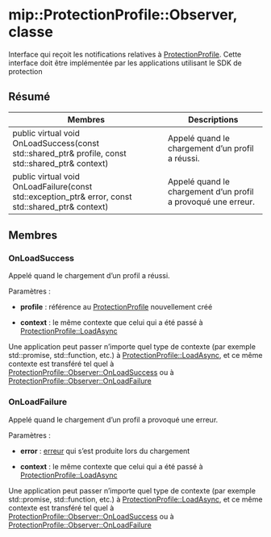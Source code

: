 # <a name="class-mipprotectionprofileobserver"></a>mip::ProtectionProfile::Observer, classe 
Interface qui reçoit les notifications relatives à [ProtectionProfile](class_mip_protectionprofile.md).
Cette interface doit être implémentée par les applications utilisant le SDK de protection
  
## <a name="summary"></a>Résumé
 Membres                        | Descriptions                                
--------------------------------|---------------------------------------------
public virtual void OnLoadSuccess(const std::shared_ptr<ProtectionProfile>& profile, const std::shared_ptr<void>& context)  |  Appelé quand le chargement d’un profil a réussi.
public virtual void OnLoadFailure(const std::exception_ptr& error, const std::shared_ptr<void>& context)  |  Appelé quand le chargement d’un profil a provoqué une erreur.
  
## <a name="members"></a>Membres
  
### <a name="onloadsuccess"></a>OnLoadSuccess
Appelé quand le chargement d’un profil a réussi.

Paramètres :  
* **profile** : référence au [ProtectionProfile](class_mip_protectionprofile.md) nouvellement créé


* **context** : le même contexte que celui qui a été passé à [ProtectionProfile::LoadAsync](class_mip_protectionprofile.md#loadasync)


Une application peut passer n’importe quel type de contexte (par exemple std::promise, std::function, etc.) à [ProtectionProfile::LoadAsync](class_mip_protectionprofile.md#loadasync), et ce même contexte est transféré tel quel à [ProtectionProfile::Observer::OnLoadSuccess](class_mip_protectionprofile_observer.md#onloadsuccess) ou à [ProtectionProfile::Observer::OnLoadFailure](class_mip_protectionprofile_observer.md#onloadfailure)
  
### <a name="onloadfailure"></a>OnLoadFailure
Appelé quand le chargement d’un profil a provoqué une erreur.

Paramètres :  
* **error** : [erreur](class_mip_error.md) qui s’est produite lors du chargement 


* **context** : le même contexte que celui qui a été passé à [ProtectionProfile::LoadAsync](class_mip_protectionprofile.md#loadasync)


Une application peut passer n’importe quel type de contexte (par exemple std::promise, std::function, etc.) à [ProtectionProfile::LoadAsync](class_mip_protectionprofile.md#loadasync), et ce même contexte est transféré tel quel à [ProtectionProfile::Observer::OnLoadSuccess](class_mip_protectionprofile_observer.md#onloadsuccess) ou à [ProtectionProfile::Observer::OnLoadFailure](class_mip_protectionprofile_observer.md#onloadfailure)